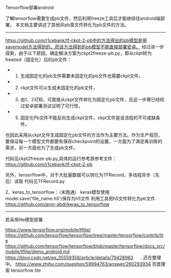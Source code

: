Tensorflow部署android

了解tensorflow需要生成pb文件，然后利用freeze工具后才能继续往android端部署。
本文档主要讲述了其他非pb类文件转化为pb文件的方法。

----
https://github.com/r1cebank/tf-ckpt-2-pb中的方法得出的pb模型是用savemodel方法得到的，而该方法得到的pb模型不能直接部署安卓。
经过进一步探索，由于以下原因，确定解决方案为ckpt2freeze-pb.py，即从ckpt转为freezed（固定化）后的pb文件：
- 1. 生成固定化的pb文件需要未固定化的pb文件也需要ckpt文件，
- 2. ckpt文件可以生成未固定化的pb文件，
- 3. 由1、2可知，可直接从ckpt文件转化为固定化pb文件，且这一步骤已经经过安卓部署测试证明了可行性，
- 5. 固定化Pb文件不能反向生成ckpt文件，ckpt文件是该流程的不可或缺条件。

也因此采用从ckpt文件生成固定化pb文件的方法作为主要方法。作为生产规范，要保证每一个模型文件都要有保存checkpoint的设置，一方面为了满足再训练的需求，另一方面也为了生成pb文件。

代码见ckpt2freeze-pb.py,具体的运行参考原参考文件：
https://github.com/r1cebank/tf-ckpt-2-pb

另外，tensorflow中，对于大批量数据可以转化为TFRecord，多线程异步（先后）读取
代码见TFRecord.py

2、keras_to_tensorflow：（未跑通）
keras模型使用model.save('file_name.h5')保存为h5文件
利用工具把h5文件转化为pb文件
https://github.com/amir-abdi/keras_to_tensorflow



------------------------------------------------------------
若采用lite模型部署

https://www.tensorflow.org/mobile/tflite/
https://github.com/tensorflow/tensorflow/tree/master/tensorflow/contrib/lite
https://github.com/tensorflow/tensorflow/blob/master/tensorflow/docs_src/mobile/tflite/demo_android.md
https://blog.csdn.net/qq_35559358/article/details/79428963      ...还在整理中。
https://www.zhihu.com/question/59994763/answer/260293934
百度搜索 tensorflow lite
